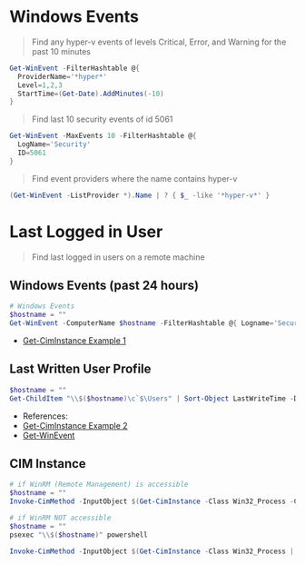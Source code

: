 # Windows Events
> Find any hyper-v events of levels Critical, Error, and Warning for the past 10 minutes
```PowerShell
Get-WinEvent -FilterHashtable @{
  ProviderName='*hyper*'
  Level=1,2,3
  StartTime=(Get-Date).AddMinutes(-10)
}
```
> Find last 10 security events of id 5061
```PowerShell
Get-WinEvent -MaxEvents 10 -FilterHashtable @{
  LogName='Security'
  ID=5061
}
```
> Find event providers where the name contains hyper-v
```PowerShell
(Get-WinEvent -ListProvider *).Name | ? { $_ -like '*hyper-v*' }
```
# Last Logged in User
> Find last logged in users on a remote machine
## Windows Events (past 24 hours)
```PowerShell
# Windows Events
$hostname = ""
Get-WinEvent -ComputerName $hostname -FilterHashtable @{ Logname='Security'; ID=4672; StartTime=(Get-Date).AddDays(-1) } | Where-Object { @("SYSTEM", "$($hostname)$") -notcontains $_.Properties[1].Value } | Select-Object @{N='User';E={"$($_.Properties[2].Value)`\$($_.Properties[1].Value)"}}
```
- [Get-CimInstance Example 1](https://adamtheautomator.com/user-logon-event-id/)
## Last Written User Profile
```PowerShell
$hostname = ""
Get-ChildItem "\\$($hostname)\c`$\Users" | Sort-Object LastWriteTime -Descending | Select-Object Name, LastWriteTime -first 1
```
- References: 
- [Get-CimInstance Example 2](https://powershell-guru.com/powershell-tip-42-find-the-owner-of-a-process/)
- [Get-WinEvent](https://community.spiceworks.com/topic/2025022-find-last-user-logged-into-a-machine-via-powershell)
## CIM Instance
```PowerShell
# if WinRM (Remote Management) is accessible
$hostname = ""
Invoke-CimMethod -InputObject $(Get-CimInstance -Class Win32_Process -ComputerName $hostname | Where-Object name -Match explorer) -MethodName GetOwner | Select-Object Domain, User

# if WinRM NOT accessible
$hostname = ""
psexec "\\$($hostname)" powershell

Invoke-CimMethod -InputObject $(Get-CimInstance -Class Win32_Process | Where-Object name -Match explorer) -MethodName GetOwner
```
